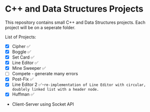 # C++ and Data Structures Projects 
This repository contains small C++ and Data Structures projects. Each project will be on a seperate folder.

List of Projects:
- [x] Cipher :white_check_mark:
- [x] Boggle :white_check_mark:
- [x] Set Card :white_check_mark:
- [x] Line Editor :white_check_mark:
- [x] Mine Sweeper :white_check_mark:
- [ ] Compete
      ​- generate many errors
- [x] Post-Fix :white_check_mark:
- [x] Line Editor 2 :white_check_mark:
      ​-`re-implementation of Line Editor with circular, doublely linked list with a header node.`
- [x] Huffman :white_check_mark:
- Client-Server using Socket API
